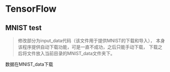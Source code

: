 # TensorFlow
## MNIST test
> 修改部分为input_data代码（该文件用于提供MNIST的下载和导入），
本身该程序提供自动下载功能，可是一直不成功，之后只能手动下载，
下载之后将文件放入当前目录的MNIST_data文件夹下。

数据在MNIST_data下载
